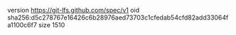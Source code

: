 version https://git-lfs.github.com/spec/v1
oid sha256:d5c278767e16426c6b28976aed73703c1cfedab54cfd82add33064fa1100c6f7
size 1510
